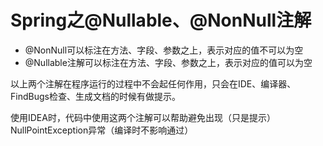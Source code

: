 # Spring之@Nullable、@NonNull注解

- @NonNull可以标注在方法、字段、参数之上，表示对应的值不可以为空
- @Nullable注解可以标注在方法、字段、参数之上，表示对应的值可以为空

以上两个注解在程序运行的过程中不会起任何作用，只会在IDE、编译器、FindBugs检查、生成文档的时候有做提示。

使用IDEA时，代码中使用这两个注解可以帮助避免出现（只是提示）NullPointException异常（编译时不影响通过）

